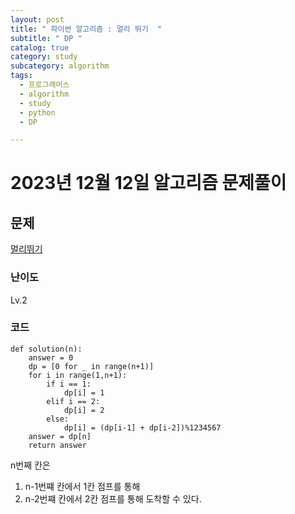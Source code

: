 ```yaml
---
layout: post
title: " 파이썬 알고리즘 : 멀리 뛰기  "
subtitle: " DP "
catalog: true
category: study
subcategory: algorithm
tags:
  - 프로그래머스
  - algorithm
  - study
  - python
  - DP

---
```


# 2023년 12월 12일 알고리즘 문제풀이

## 문제

[멀리뛰기](https://school.programmers.co.kr/learn/courses/30/lessons/12914)

### 난이도

Lv.2

### 코드
```
def solution(n):
    answer = 0
    dp = [0 for _ in range(n+1)]
    for i in range(1,n+1):
        if i == 1:
            dp[i] = 1
        elif i == 2:
            dp[i] = 2
        else:
            dp[i] = (dp[i-1] + dp[i-2])%1234567
    answer = dp[n]
    return answer
```

n번째 칸은 
1. n-1번쨰 칸에서 1칸 점프를 통해
2. n-2번쨰 칸에서 2칸 점프를 통해
도착할 수 있다.
